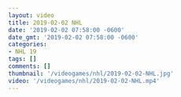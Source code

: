 ```yaml
---
layout: video
title: 2019-02-02 NHL
date: '2019-02-02 07:58:00 -0600'
date_gmt: '2019-02-02 07:58:00 -0600'
categories:
- NHL 19
tags: []
comments: []
thumbnail: '/videogames/nhl/2019-02-02-NHL.jpg'
video: '/videogames/nhl/2019-02-02-NHL.mp4'
---
```

